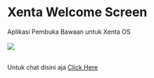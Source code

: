 # Xenta Welcome Screen
Aplikasi Pembuka Bawaan untuk Xenta OS</br></br>
<img src="https://github.com/xentaos/XentaWelcomeScreen/blob/master/konsep/SLIDE%205.svg">
</br></br>

Untuk chat disini aja <a href="https://gitter.im/Xenta-OS-dev/Lobby">Click Here</a>
